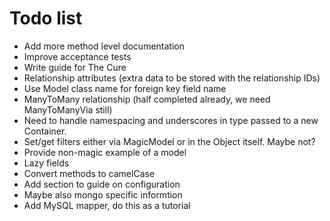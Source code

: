 # Todo list

 - Add more method level documentation
 - Improve acceptance tests
 - Write guide for The Cure
 - Relationship attributes (extra data to be stored with the
   relationship IDs)
 - Use Model class name for foreign key field name
 - ManyToMany relationship (half completed already, we need
   ManyToManyVia still)
 - Need to handle namespacing and underscores in type passed
   to a new Container.
 - Set/get filters either via MagicModel or in the Object
   itself. Maybe not?
 - Provide non-magic example of a model
 - Lazy fields
 - Convert methods to camelCase
 - Add section to guide on configuration
 - Maybe also mongo specific informtion
 - Add MySQL mapper, do this as a tutorial
